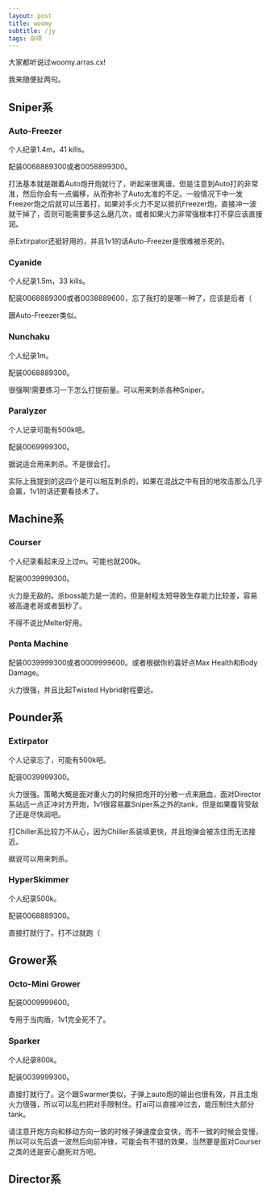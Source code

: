 ```yaml
---
layout: post
title: woomy
subtitle: /jy
tags: 杂项
---
```


大家都听说过woomy.arras.cx!

我来随便扯两句。

## Sniper系

### Auto-Freezer

个人纪录1.4m，41 kills。

配装0068889300或者0058899300。

打法基本就是跟着Auto炮开炮就行了，听起来很离谱，但是注意到Auto打的非常准，然后你会有一点偏移，从而弥补了Auto太准的不足。一般情况下中一发Freezer炮之后就可以压着打，如果对手火力不足以抵抗Freezer炮，直接冲一波就干掉了，否则可能需要多这么磨几次，或者如果火力非常强根本打不穿应该直接润。

杀Extirpator还挺好用的，并且1v1的话Auto-Freezer是很难被杀死的。

### Cyanide

个人纪录1.5m，33 kills。

配装0068889300或者0038889600，忘了我打的是哪一种了，应该是后者（

跟Auto-Freezer类似。

### Nunchaku

个人纪录1m。

配装0068889300。

很强啊!需要练习一下怎么打提前量。可以用来刺杀各种Sniper。

### Paralyzer

个人记录可能有500k吧。

配装0069999300。

据说适合用来刺杀。不是很会打。

实际上我提到的这四个是可以相互刺杀的，如果在混战之中有目的地攻击那么几乎会赢，1v1的话还要看技术了。

## Machine系

### Courser

个人纪录看起来没上过m。可能也就200k。

配装0039999300。

火力是无敌的。杀boss能力是一流的，但是射程太短导致生存能力比较差，容易被高速老哥或者狙秒了。

不得不说比Melter好用。

### Penta Machine

配装0039999300或者0009999600。或者根据你的喜好点Max Health和Body Damage。

火力很强，并且比起Twisted Hybrid射程要远。

## Pounder系

### Extirpator

个人记录忘了，可能有500k吧。

配装0039999300。

火力很强。策略大概是面对重火力的时候把炮开的分散一点来磨血，面对Director系站远一点正冲对方开炮，1v1很容易赢Sniper系之外的tank，但是如果腹背受敌了还是尽快润吧。

打Chiller系比较力不从心，因为Chiller系装填更快，并且炮弹会被冻住而无法接近。

据说可以用来刺杀。

### HyperSkimmer

个人纪录500k。

配装0068889300。

直接打就行了。打不过就跑（

## Grower系

### Octo-Mini Grower

配装0009999600。

专用于当肉盾，1v1完全死不了。

### Sparker

个人纪录800k。

配装0039999300。

直接打就行了。这个跟Swarmer类似，子弹上auto炮的输出也很有效，并且主炮火力很强，所以可以乱扫把对手限制住。打ai可以直接冲过去，能压制住大部分tank。

请注意开炮方向和移动方向一致的时候子弹速度会变快，而不一致的时候会变慢，所以可以先后退一波然后向前冲锋，可能会有不错的效果，当然要是面对Courser之类的还是安心磨死对方吧。

## Director系

